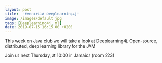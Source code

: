 ```yaml
---
layout: post
title:  "Event#118 Deeplearning4j"
image: /images/default.jpg
tags: [Deeplearning4j, ml]
date: 2019-07-15 16:15:00 +0200
---
```


This week on Java club we will take a look at Deeplearning4j. Open-source, distributed, deep learning library for the JVM[]()

Join us next Thursday, at 10:00 in Jamaica (room 223)